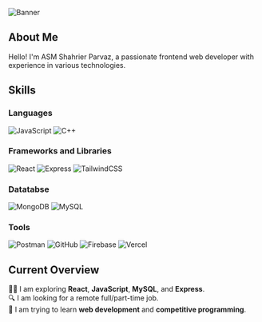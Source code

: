 ![Banner](https://i.ibb.co/p2q88LW/image.png)

## About Me

Hello! I'm ASM Shahrier Parvaz, a passionate frontend web developer with experience in various technologies.

## Skills

### Languages

![JavaScript](https://img.shields.io/badge/-JavaScript-F7DF1E?style=flat-square&logo=javascript&logoColor=black)
![C++](https://img.shields.io/badge/-C++-00599C?style=flat-square&logo=c%2B%2B&logoColor=white)

### Frameworks and Libraries

![React](https://img.shields.io/badge/-React-61DAFB?style=flat-square&logo=react&logoColor=black)
![Express](https://img.shields.io/badge/-Express-000000?style=flat-square&logo=express&logoColor=white)
![TailwindCSS](https://img.shields.io/badge/-TailwindCSS-38B2AC?style=flat-square&logo=tailwind-css&logoColor=white)

### Datatabse


![MongoDB](https://img.shields.io/badge/-MongoDB-47A248?style=flat-square&logo=mongodb&logoColor=white)
![MySQL](https://img.shields.io/badge/-MySQL-4479A1?style=flat-square&logo=mysql&logoColor=white)

### Tools 
![Postman](https://img.shields.io/badge/-Postman-FF6C37?style=flat-square&logo=postman&logoColor=white)
![GitHub](https://img.shields.io/badge/-GitHub-181717?style=flat-square&logo=github&logoColor=white)
![Firebase](https://img.shields.io/badge/-Firebase-FFCA28?style=flat-square&logo=firebase&logoColor=white)
![Vercel](https://img.shields.io/badge/-Vercel-000000?style=flat-square&logo=vercel&logoColor=white)


## Current Overview

👨‍💻 I am exploring **React**, **JavaScript**, **MySQL**, and **Express**.  
🔍 I am looking for a remote full/part-time job.  
🌱 I am trying to learn **web development** and **competitive programming**.
